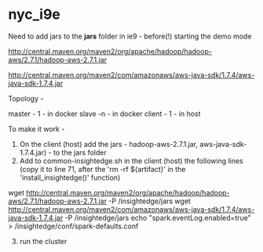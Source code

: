 # nyc_i9e

Need to add jars to the **jars** folder in ie9 - before(!) starting the demo mode

http://central.maven.org/maven2/org/apache/hadoop/hadoop-aws/2.7.1/hadoop-aws-2.7.1.jar

http://central.maven.org/maven2/com/amazonaws/aws-java-sdk/1.7.4/aws-java-sdk-1.7.4.jar


Topology - 

master - 1  - in docker
slave -n - in docker
client - 1 - in host 

To make it work - 
1) On the client (host) add the jars - hadoop-aws-2.7.1.jar, aws-java-sdk-1.7.4.jar) - to the jars folder
2) Add to common-insightedge.sh in the client (host) the following lines (copy it to line 71, after the 'rm -rf ${artifact}' in the 'install_insightedge()' function) 

wget http://central.maven.org/maven2/org/apache/hadoop/hadoop-aws/2.7.1/hadoop-aws-2.7.1.jar -P /insightedge/jars
wget http://central.maven.org/maven2/com/amazonaws/aws-java-sdk/1.7.4/aws-java-sdk-1.7.4.jar -P /insightedge/jars
echo "spark.eventLog.enabled=true" > /insightedge/conf/spark-defaults.conf

3) run the cluster 